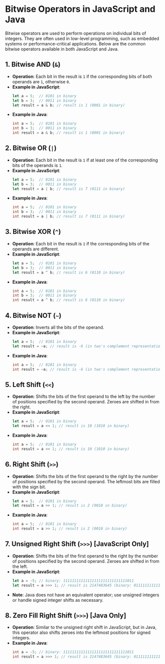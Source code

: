 
# Bitwise Operators in JavaScript and Java

Bitwise operators are used to perform operations on individual bits of integers. They are often used in low-level programming, such as embedded systems or performance-critical applications. Below are the common bitwise operators available in both JavaScript and Java.

## 1. Bitwise AND (`&`)
- **Operation**: Each bit in the result is `1` if the corresponding bits of both operands are `1`, otherwise `0`.
- **Example in JavaScript**:
  ```javascript
  let a = 5;  // 0101 in binary
  let b = 3;  // 0011 in binary
  let result = a & b; // result is 1 (0001 in binary)
  ```
- **Example in Java**:
  ```java
  int a = 5;  // 0101 in binary
  int b = 3;  // 0011 in binary
  int result = a & b; // result is 1 (0001 in binary)
  ```

## 2. Bitwise OR (`|`)
- **Operation**: Each bit in the result is `1` if at least one of the corresponding bits of the operands is `1`.
- **Example in JavaScript**:
  ```javascript
  let a = 5;  // 0101 in binary
  let b = 3;  // 0011 in binary
  let result = a | b; // result is 7 (0111 in binary)
  ```
- **Example in Java**:
  ```java
  int a = 5;  // 0101 in binary
  int b = 3;  // 0011 in binary
  int result = a | b; // result is 7 (0111 in binary)
  ```

## 3. Bitwise XOR (`^`)
- **Operation**: Each bit in the result is `1` if the corresponding bits of the operands are different.
- **Example in JavaScript**:
  ```javascript
  let a = 5;  // 0101 in binary
  let b = 3;  // 0011 in binary
  let result = a ^ b; // result is 6 (0110 in binary)
  ```
- **Example in Java**:
  ```java
  int a = 5;  // 0101 in binary
  int b = 3;  // 0011 in binary
  int result = a ^ b; // result is 6 (0110 in binary)
  ```

## 4. Bitwise NOT (`~`)
- **Operation**: Inverts all the bits of the operand.
- **Example in JavaScript**:
  ```javascript
  let a = 5;  // 0101 in binary
  let result = ~a; // result is -6 (in two's complement representation)
  ```
- **Example in Java**:
  ```java
  int a = 5;  // 0101 in binary
  int result = ~a; // result is -6 (in two's complement representation)
  ```

## 5. Left Shift (`<<`)
- **Operation**: Shifts the bits of the first operand to the left by the number of positions specified by the second operand. Zeroes are shifted in from the right.
- **Example in JavaScript**:
  ```javascript
  let a = 5;  // 0101 in binary
  let result = a << 1; // result is 10 (1010 in binary)
  ```
- **Example in Java**:
  ```java
  int a = 5;  // 0101 in binary
  int result = a << 1; // result is 10 (1010 in binary)
  ```

## 6. Right Shift (`>>`)
- **Operation**: Shifts the bits of the first operand to the right by the number of positions specified by the second operand. The leftmost bits are filled with the sign bit.
- **Example in JavaScript**:
  ```javascript
  let a = 5;  // 0101 in binary
  let result = a >> 1; // result is 2 (0010 in binary)
  ```
- **Example in Java**:
  ```java
  int a = 5;  // 0101 in binary
  int result = a >> 1; // result is 2 (0010 in binary)
  ```

## 7. Unsigned Right Shift (`>>>`) [JavaScript Only]
- **Operation**: Shifts the bits of the first operand to the right by the number of positions specified by the second operand. Zeroes are shifted in from the left.
- **Example in JavaScript**:
  ```javascript
  let a = -5; // binary: 11111111111111111111111111111011
  let result = a >>> 1; // result is 2147483645 (binary: 01111111111111111111111111111101)
  ```
- **Note**: Java does not have an equivalent operator; use unsigned integers or handle signed integer shifts as necessary.

## 8. Zero Fill Right Shift (`>>>`) [Java Only]
- **Operation**: Similar to the unsigned right shift in JavaScript, but in Java, this operator also shifts zeroes into the leftmost positions for signed integers.
- **Example in Java**:
  ```java
  int a = -5; // binary: 11111111111111111111111111111011
  int result = a >>> 1; // result is 2147483645 (binary: 01111111111111111111111111111101)
  ```

